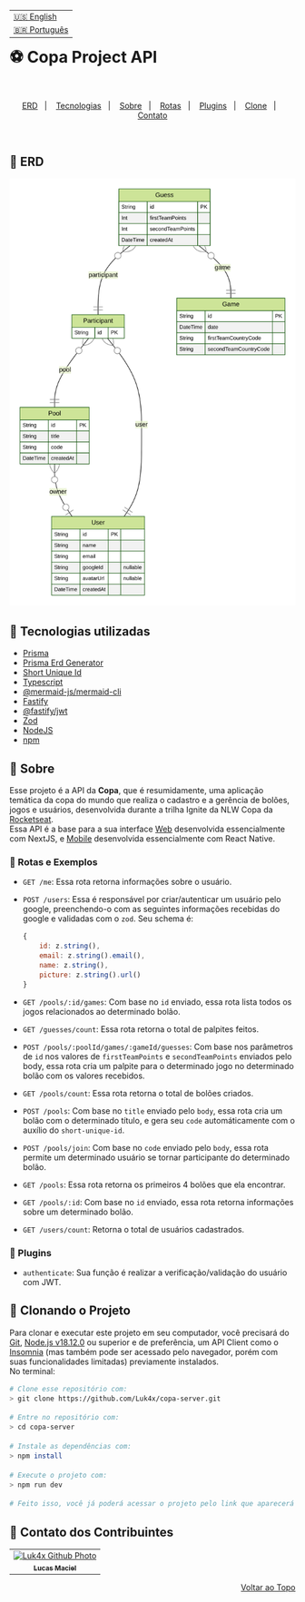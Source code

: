 <table align="right">
  <tr>
    <td>
      <a href="readme-en.md">🇺🇸 English</a>
    </td>
  </tr>
  <tr>
    <td>
      <a href="README.md">🇧🇷 Português</a>
    </td>
  </tr>
</table>
<br>

# ⚽ Copa Project API

<br>
<p align="center">
  <a href="#-erd">ERD</a>&nbsp;&nbsp;&nbsp;|&nbsp;&nbsp;&nbsp;
  <a href="#-tecnologias-utilizadas">Tecnologias</a>&nbsp;&nbsp;&nbsp;|&nbsp;&nbsp;&nbsp;
  <a href="#-sobre">Sobre</a>&nbsp;&nbsp;&nbsp;|&nbsp;&nbsp;&nbsp;
  <a href="#-rotas-e-exemplos">Rotas</a>&nbsp;&nbsp;&nbsp;|&nbsp;&nbsp;&nbsp;
  <a href="#-plugins">Plugins</a>&nbsp;&nbsp;&nbsp;|&nbsp;&nbsp;&nbsp;
  <a href="#-clonando-o-projeto">Clone</a>&nbsp;&nbsp;&nbsp;|&nbsp;&nbsp;&nbsp;
  <a href="#-contato-dos-contribuintes">Contato</a>
</p>
<br>

## 🌳 ERD
<div align="center">
  <img src="./prisma/ERD.svg" alt="prisma erd image" />
</div>

## 🚀 Tecnologias utilizadas

- [Prisma](https://www.prisma.io/)
- [Prisma Erd Generator](https://www.npmjs.com/package/prisma-erd-generator)
- [Short Unique Id](https://www.npmjs.com/package/short-unique-id)
- [Typescript](https://www.typescriptlang.org/)
- [@mermaid-js/mermaid-cli](https://www.npmjs.com/package/@mermaid-js/mermaid-cli)
- [Fastify](https://www.fastify.io/)
- [@fastify/jwt](https://www.npmjs.com/package/@fastify/jwt)
- [Zod](https://www.npmjs.com/package/zod)
- [NodeJS](https://nodejs.org)
- [npm](https://www.npmjs.com/)

## 📝 Sobre

Esse projeto é a API da **Copa**, que é resumidamente, uma aplicação temática da copa do mundo que realiza o cadastro e a gerência de bolões, jogos e usuários, desenvolvida durante a trilha Ignite da NLW Copa da [Rocketseat](https://www.rocketseat.com.br/).<br>
Essa API é a base para a sua interface [Web](https://github.com/Luk4x/copa-web) desenvolvida essencialmente com NextJS, e [Mobile](https://github.com/Luk4x/copa-mobile) desenvolvida essencialmente com React Native.


### 📃 Rotas e Exemplos
-   `GET /me`: Essa rota retorna informações sobre o usuário.

-   `POST /users`: Essa é responsável por criar/autenticar um usuário pelo google, preenchendo-o com as seguintes informações recebidas do google e validadas com o `zod`. Seu schema é:
    
    ```js
    {
        id: z.string(),
        email: z.string().email(),
        name: z.string(),
        picture: z.string().url()
    }
    ```

-   `GET /pools/:id/games`: Com base no `id` enviado, essa rota lista todos os jogos relacionados ao determinado bolão.

-   `GET /guesses/count`: Essa rota retorna o total de palpites feitos.

-   `POST /pools/:poolId/games/:gameId/guesses`: Com base nos parâmetros de `id` nos valores de `firstTeamPoints` e `secondTeamPoints` enviados pelo body, essa rota cria um palpite para o determinado jogo no determinado bolão com os valores recebidos.
  
-   `GET /pools/count`: Essa rota retorna o total de bolões criados.

-   `POST /pools`: Com base no `title` enviado pelo `body`, essa rota cria um bolão com o determinado título, e gera seu `code` automáticamente com o auxílio do `short-unique-id`.

-   `POST /pools/join`: Com base no `code` enviado pelo `body`, essa rota permite um determinado usuário se tornar participante do determinado bolão.

-   `GET /pools`: Essa rota retorna os primeiros 4 bolões que ela encontrar.

-   `GET /pools/:id`: Com base no `id` enviado, essa rota retorna informações sobre um determinado bolão.

-   `GET /users/count`: Retorna o total de usuários cadastrados.

### 🔑 Plugins
- `authenticate`: Sua função é realizar a verificação/validação do usuário com JWT.

## 📖 Clonando o Projeto

Para clonar e executar este projeto em seu computador, você precisará do [Git](https://git-scm.com/), [Node.js v18.12.0](https://nodejs.org/en/) ou superior e de preferência, um API Client como o [Insomnia](https://insomnia.rest/) (mas também pode ser acessado pelo navegador, porém com suas funcionalidades limitadas) previamente instalados.<br>No terminal:

```bash
# Clone esse repositório com:
> git clone https://github.com/Luk4x/copa-server.git

# Entre no repositório com:
> cd copa-server

# Instale as dependências com: 
> npm install

# Execute o projeto com:
> npm run dev

# Feito isso, você já poderá acessar o projeto pelo link que aparecerá no terminal! (algo como http://localhost:3333/ ou http://0.0.0.0:3333/)
```

## 🤝 Contato dos Contribuintes

<table>
  <tr>
    <td align="center">
      <a href="https://www.linkedin.com/in/lucasmacielf/">
        <img src="https://avatars.githubusercontent.com/Luk4x" width="150px;" alt="Luk4x Github Photo"/><br>
        <sub>
          <b>Lucas Maciel</b>
        </sub>
      </a>
    </td>
  </tr>
</table>

<p align="right">
  <a href="#-copa-project-api">Voltar ao Topo</a>
</p>
